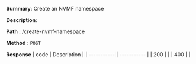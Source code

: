 **Summary**: Create an NVMF namespace

**Description**:

**Path** : /create-nvmf-namespace

**Method** : `POST`

**Response**
| code      | Description |
| ----------- | ----------- |
|  200   |       |
|  400   |       |

